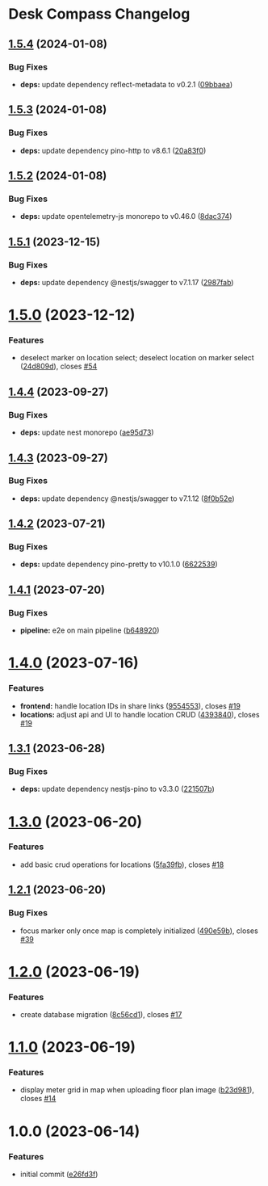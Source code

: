 # Desk Compass Changelog

## [1.5.4](https://github.com/AOEpeople/desk-compass/compare/v1.5.3...v1.5.4) (2024-01-08)


### Bug Fixes

* **deps:** update dependency reflect-metadata to v0.2.1 ([09bbaea](https://github.com/AOEpeople/desk-compass/commit/09bbaead055d1e1aa4df28a41ba19841937b3796))

## [1.5.3](https://github.com/AOEpeople/desk-compass/compare/v1.5.2...v1.5.3) (2024-01-08)


### Bug Fixes

* **deps:** update dependency pino-http to v8.6.1 ([20a83f0](https://github.com/AOEpeople/desk-compass/commit/20a83f012b0c772bc6d996bc975b37d56a1a6276))

## [1.5.2](https://github.com/AOEpeople/desk-compass/compare/v1.5.1...v1.5.2) (2024-01-08)


### Bug Fixes

* **deps:** update opentelemetry-js monorepo to v0.46.0 ([8dac374](https://github.com/AOEpeople/desk-compass/commit/8dac37471669988dacb02575db66407641c4849a))

## [1.5.1](https://github.com/AOEpeople/desk-compass/compare/v1.5.0...v1.5.1) (2023-12-15)


### Bug Fixes

* **deps:** update dependency @nestjs/swagger to v7.1.17 ([2987fab](https://github.com/AOEpeople/desk-compass/commit/2987fab8c2e2a9b0e920ea488fea76aa992c122f))

# [1.5.0](https://github.com/AOEpeople/desk-compass/compare/v1.4.4...v1.5.0) (2023-12-12)


### Features

* deselect marker on location select; deselect location on marker select ([24d809d](https://github.com/AOEpeople/desk-compass/commit/24d809dd1c09c5f01d7c30b92792c8a5f360bb73)), closes [#54](https://github.com/AOEpeople/desk-compass/issues/54)

## [1.4.4](https://github.com/AOEpeople/desk-compass/compare/v1.4.3...v1.4.4) (2023-09-27)


### Bug Fixes

* **deps:** update nest monorepo ([ae95d73](https://github.com/AOEpeople/desk-compass/commit/ae95d739a46407c019249bd6aa4cb941cd6b3a67))

## [1.4.3](https://github.com/AOEpeople/desk-compass/compare/v1.4.2...v1.4.3) (2023-09-27)


### Bug Fixes

* **deps:** update dependency @nestjs/swagger to v7.1.12 ([8f0b52e](https://github.com/AOEpeople/desk-compass/commit/8f0b52ef70781ccee606e942afe52639019e47fa))

## [1.4.2](https://github.com/AOEpeople/desk-compass/compare/v1.4.1...v1.4.2) (2023-07-21)


### Bug Fixes

* **deps:** update dependency pino-pretty to v10.1.0 ([6622539](https://github.com/AOEpeople/desk-compass/commit/662253924dbfa6100eb06143fcc7a0c588059651))

## [1.4.1](https://github.com/AOEpeople/desk-compass/compare/v1.4.0...v1.4.1) (2023-07-20)


### Bug Fixes

* **pipeline:** e2e on main pipeline ([b648920](https://github.com/AOEpeople/desk-compass/commit/b648920b19521735e7ac11ec50bd2d255fb555b4))

# [1.4.0](https://github.com/AOEpeople/desk-compass/compare/v1.3.1...v1.4.0) (2023-07-16)


### Features

* **frontend:** handle location IDs in share links ([9554553](https://github.com/AOEpeople/desk-compass/commit/955455327001770b7859ee41faf23e0eb59e373d)), closes [#19](https://github.com/AOEpeople/desk-compass/issues/19)
* **locations:** adjust api and UI to handle location CRUD ([4393840](https://github.com/AOEpeople/desk-compass/commit/4393840119b4fabe3338c970ac179d7fdafe403e)), closes [#19](https://github.com/AOEpeople/desk-compass/issues/19)

## [1.3.1](https://github.com/AOEpeople/desk-compass/compare/v1.3.0...v1.3.1) (2023-06-28)


### Bug Fixes

* **deps:** update dependency nestjs-pino to v3.3.0 ([221507b](https://github.com/AOEpeople/desk-compass/commit/221507b76d4df9c4521f322c28bbcbd105942f47))

# [1.3.0](https://github.com/AOEpeople/desk-compass/compare/v1.2.1...v1.3.0) (2023-06-20)


### Features

* add basic crud operations for locations ([5fa39fb](https://github.com/AOEpeople/desk-compass/commit/5fa39fb85c679d29ec58a720e78a594a451ae235)), closes [#18](https://github.com/AOEpeople/desk-compass/issues/18)

## [1.2.1](https://github.com/AOEpeople/desk-compass/compare/v1.2.0...v1.2.1) (2023-06-20)


### Bug Fixes

* focus marker only once map is completely initialized ([490e59b](https://github.com/AOEpeople/desk-compass/commit/490e59b1e8d5447a50b58392dece208721a24d73)), closes [#39](https://github.com/AOEpeople/desk-compass/issues/39)

# [1.2.0](https://github.com/AOEpeople/desk-compass/compare/v1.1.0...v1.2.0) (2023-06-19)


### Features

* create database migration ([8c56cd1](https://github.com/AOEpeople/desk-compass/commit/8c56cd165a16a79377b57a937e419213ae5bc3b2)), closes [#17](https://github.com/AOEpeople/desk-compass/issues/17)

# [1.1.0](https://github.com/AOEpeople/desk-compass/compare/v1.0.0...v1.1.0) (2023-06-19)


### Features

* display meter grid in map when uploading floor plan image ([b23d981](https://github.com/AOEpeople/desk-compass/commit/b23d98198afa5d01bb0978a9bde0ecef9fc94d81)), closes [#14](https://github.com/AOEpeople/desk-compass/issues/14)

# 1.0.0 (2023-06-14)


### Features

* initial commit ([e26fd3f](https://github.com/AOEpeople/desk-compass/commit/e26fd3f20b8a629df6a04c8254a2ca5091402c3c))
